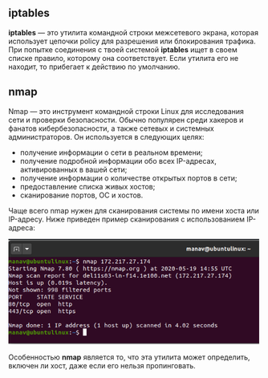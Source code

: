 ## **iptables**

**iptables** — это утилита командной строки межсетевого экрана, которая использует цепочки policy для разрешения или блокирования трафика.
При попытке соединения с твоей системой **iptables** ищет в своем списке правило, которому она соответствует.
Если утилита его не находит, то прибегает к действию по умолчанию.

## **nmap**

Nmap — это инструмент командной строки Linux для исследования сети и проверки безопасности.
Обычно популярен среди хакеров и фанатов кибербезопасности, а также сетевых и системных администраторов.
Он используется в следующих целях:
- получение информации о сети в реальном времени;
- получение подробной информации обо всех IP-адресах, активированных в вашей сети;
- получение информации о количестве открытых портов в сети;
- предоставление списка живых хостов;
- сканирование портов, ОС и хостов.

Чаще всего nmap нужен для сканирования системы по имени хоста или IP-адресу.
Ниже приведен пример сканирования с использованием IP-адреса:

<img src="../misc/images/nmap.png" alt="network_route" width="500"/>

Особенностью **nmap** является то, что эта утилита может определить, включен ли хост, даже если его нельзя пропинговать.

